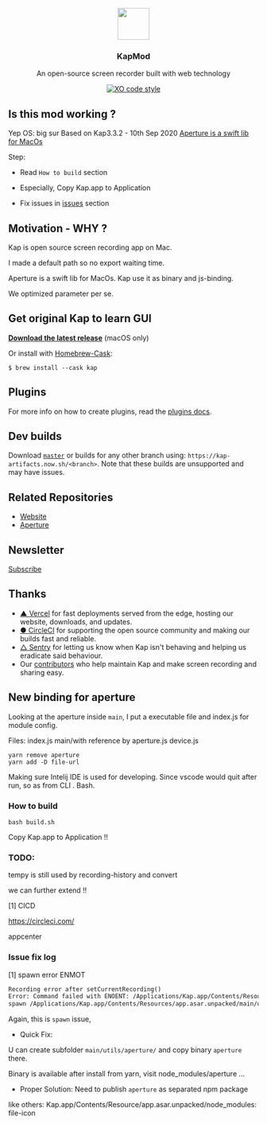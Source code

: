 <p align="center">
  <img src="https://getkap.co/static/favicon/kap.svg" height="64">
  <h3 align="center">KapMod</h3>
  <p align="center">An open-source screen recorder built with web technology</p>
  <p align="center"><a href="https://circleci.com/gh/wulkano/kap">
    <a href="https://github.com/sindresorhus/xo">
      <img src="https://img.shields.io/badge/code_style-XO-5ed9c7.svg" alt="XO code style">
    </a>
  </p>
</p>

## Is this mod working ?

Yep
  OS: big sur
  Based on Kap3.3.2 - 10th Sep 2020
  [Aperture is a swift lib for MacOs](https://github.com/wulkano/Aperture)

Step:
  - Read `How to build` section

  - Especially, Copy Kap.app to Application

  - Fix issues in [issues](https://github.com/ilovejs/KapMod/blob/main/README.md#issue-fix-log) section

## Motivation - WHY ?

Kap is open source screen recording app on Mac.

I made a default path so no export waiting time.

Aperture is a swift lib for MacOs. Kap use it as binary and js-binding.

We optimized parameter per se.

## Get original Kap to learn GUI

**[Download the latest release](https://kap.now.sh/api)** (macOS only)

Or install with [Homebrew-Cask](https://caskroom.github.io):

```
$ brew install --cask kap
```

## Plugins

For more info on how to create plugins, read the [plugins docs](docs/plugins.md).

## Dev builds

Download [`master`](https://kap-artifacts.now.sh/master) or builds for any other branch using: `https://kap-artifacts.now.sh/<branch>`. Note that these builds are unsupported and may have issues.<br>

## Related Repositories

- [Website](https://github.com/wulkano/kap-website)
- [Aperture](https://github.com/wulkano/aperture)

## Newsletter

[Subscribe](http://eepurl.com/ch90_1)

## Thanks

- [▲ Vercel](https://vercel.com/) for fast deployments served from the edge, hosting our website, downloads, and updates.
- [● CircleCI](https://circleci.com/) for supporting the open source community and making our builds fast and reliable.
- [△ Sentry](https://sentry.io/) for letting us know when Kap isn't behaving and helping us eradicate said behaviour.
- Our [contributors](https://github.com/wulkano/kap/contributors) who help maintain Kap and make screen recording and sharing easy.

## New binding for aperture

Looking at the aperture inside `main`, I put a executable file and index.js for module config.

Files:
  index.js
  main/with reference by aperture.js
  device.js

```
yarn remove aperture
yarn add -D file-url
```

Making sure Intelij IDE is used for developing. Since vscode would quit after run, so as from CLI . Bash.

### How to build

`bash build.sh`

Copy Kap.app to Application !!

### TODO:

tempy is still used by recording-history and convert

we can further extend !!

[1] CICD

https://circleci.com/

appcenter

### Issue fix log

[1] spawn error ENMOT

```md
Recording error after setCurrentRecording()
Error: Command failed with ENOENT: /Applications/Kap.app/Contents/Resources/app.asar.unpacked/main/utils/aperture/aperture {"destination":"file:///Users/mike/Movies/Kaptures/a3d6294fb5fae827b4a5a45723412b18.mp4","framesPerSecond":30,"showCursor":false,"highlightClicks":false,"screenId":69733632,"audioDeviceId":"AppleHDAEngineInput:1F,3,0,1,0:1","cropRect":[[419,379],[227,209]]}
spawn /Applications/Kap.app/Contents/Resources/app.asar.unpacked/main/utils/aperture/aperture ENOENT
```

Again, this is `spawn` issue,

* Quick Fix:

U can create subfolder `main/utils/aperture/` and copy binary `aperture` there.

Binary is available after install from yarn, visit node_modules/aperture ...

* Proper Solution: Need to publish `aperture` as separated npm package

like others:
Kap.app/Contents/Resource/app.asar.unpacked/node_modules:
  file-icon


